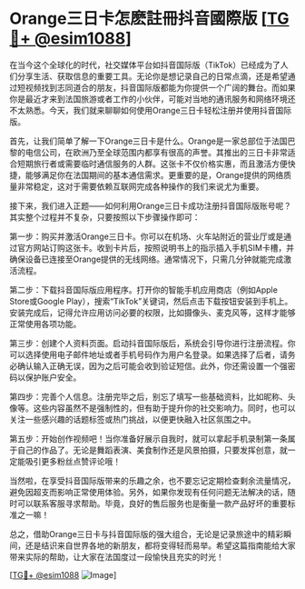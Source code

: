 # Orange三日卡怎麽註冊抖音國際版 [[TG💪+ @esim1088](https://t.me/s/esim1088)]

在当今这个全球化的时代，社交媒体平台如抖音国际版（TikTok）已经成为了人们分享生活、获取信息的重要工具。无论你是想记录自己的日常点滴，还是希望通过短视频找到志同道合的朋友，抖音国际版都能为你提供一个广阔的舞台。而如果你是最近才来到法国旅游或者工作的小伙伴，可能对当地的通讯服务和网络环境还不太熟悉。今天，我们就来聊聊如何使用Orange三日卡轻松注册并使用抖音国际版。

首先，让我们简单了解一下Orange三日卡是什么。Orange是一家总部位于法国巴黎的电信公司，在欧洲乃至全球范围内都享有很高的声誉。其推出的三日卡非常适合短期旅行者或需要临时通信服务的人群。这张卡不仅价格实惠，而且激活方便快捷，能够满足你在法国期间的基本通信需求。更重要的是，Orange提供的网络质量非常稳定，这对于需要依赖互联网完成各种操作的我们来说尤为重要。

接下来，我们进入正题——如何利用Orange三日卡成功注册抖音国际版账号呢？其实整个过程并不复杂，只要按照以下步骤操作即可：

第一步：购买并激活Orange三日卡。你可以在机场、火车站附近的营业厅或是通过官方网站订购这张卡。收到卡片后，按照说明书上的指示插入手机SIM卡槽，并确保设备已连接至Orange提供的无线网络。通常情况下，只需几分钟就能完成激活流程。

第二步：下载抖音国际版应用程序。打开你的智能手机应用商店（例如Apple Store或Google Play），搜索“TikTok”关键词，然后点击下载按钮安装到手机上。安装完成后，记得允许应用访问必要的权限，比如摄像头、麦克风等，这样才能够正常使用各项功能。

第三步：创建个人资料页面。启动抖音国际版后，系统会引导你进行注册流程。你可以选择使用电子邮件地址或者手机号码作为用户名登录。如果选择了后者，请务必确认输入正确无误，因为之后可能会收到验证短信。此外，你还需设置一个强密码以保护账户安全。

第四步：完善个人信息。注册完毕之后，别忘了填写一些基础资料，比如昵称、头像等。这些内容虽然不是强制性的，但有助于提升你的社交影响力。同时，也可以关注一些感兴趣的话题标签或热门挑战，以便更快融入社区氛围之中。

第五步：开始创作视频吧！当你准备好展示自我时，就可以拿起手机录制第一条属于自己的作品了。无论是舞蹈表演、美食制作还是风景拍摄，只要发挥创意，就一定能吸引更多粉丝点赞评论哦！

当然啦，在享受抖音国际版带来的乐趣之余，也不要忘记定期检查剩余流量情况，避免因超支而影响正常使用体验。另外，如果你发现有任何问题无法解决的话，随时可以联系客服寻求帮助。毕竟，良好的售后服务也是衡量一款产品好坏的重要标准之一嘛！

总之，借助Orange三日卡与抖音国际版的强大组合，无论是记录旅途中的精彩瞬间，还是结识来自世界各地的新朋友，都将变得轻而易举。希望这篇指南能给大家带来实际的帮助，让大家在法国度过一段愉快且充实的时光！

[[TG💪+ @esim1088](https://t.me/s/esim1088) ![Image](https://i.postimg.cc/4NQfJmqS/Snipaste-2025-05-13-00-14-12.png)]